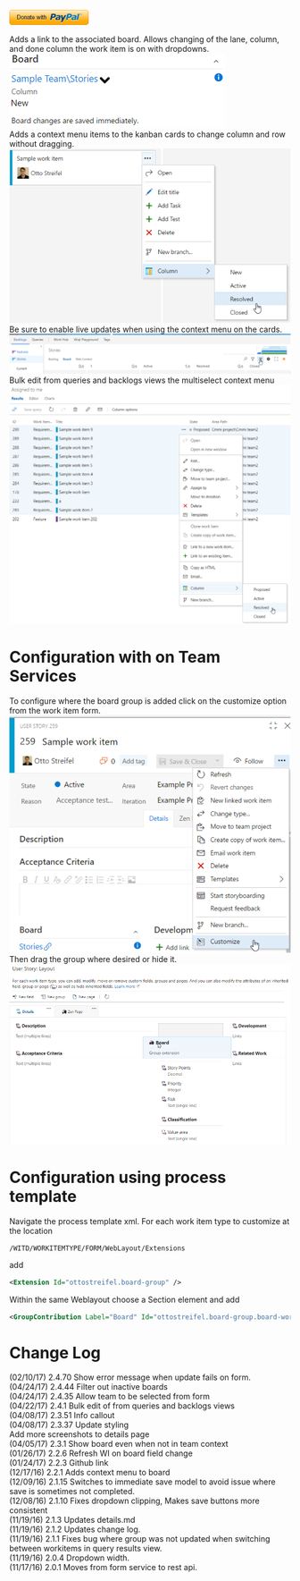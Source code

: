 [![Donate](img/donate.png)](https://www.paypal.me/OttoStreifel/5)  

Adds a link to the associated board. Allows changing of the lane, column, and done column the work item is on with dropdowns.  
![kanban group image](img/group.png)  
Adds a context menu items to the kanban cards to change column and row without dragging.  
![kanban context menu image](img/contextMenu.png)  
Be sure to enable live updates when using the context menu on the cards.
![live updates click](img/liveupdates.png)  
Bulk edit from queries and backlogs views the multiselect context menu  
![bulk update screenshot](img/bulkedit.png)

# Configuration with on Team Services 

To configure where the board group is added click on the customize option from the work item form.  
![customize context image](img/customizeToolbar.png)  
Then drag the group where desired or hide it.  
![customize form](img/customizeForm.png)

# Configuration using process template

Navigate the process template xml.
For each work item type to customize at the location 
```xpath
/WITD/WORKITEMTYPE/FORM/WebLayout/Extensions
```
add 
```xml
<Extension Id="ottostreifel.board-group" />
```
Within the same Weblayout choose a Section element and add
```xml
<GroupContribution Label="Board" Id="ottostreifel.board-group.board-work-item-form-group"/>
```


# Change Log
(02/10/17) 2.4.70 Show error message when update fails on form.
(04/24/17) 2.4.44 Filter out inactive boards  
(04/24/17) 2.4.35 Allow team to be selected from form  
(04/22/17) 2.4.1 Bulk edit of from queries and backlogs views  
(04/08/17) 2.3.51 Info callout  
(04/08/17) 2.3.37 Update styling  
Add more screenshots to details page  
(04/05/17) 2.3.1 Show board even when not in team context  
(01/26/17) 2.2.6 Refresh WI on board field change  
(01/24/17) 2.2.3 Github link  
(12/17/16) 2.2.1 Adds context menu to board  
(12/09/16) 2.1.15 Switches to immediate save model to avoid issue where save is sometimes not completed.  
(12/08/16) 2.1.10 Fixes dropdown clipping, Makes save buttons more consistent  
(11/19/16) 2.1.3 Updates details.md  
(11/19/16) 2.1.2 Updates change log.  
(11/19/16) 2.1.1 Fixes bug where group was not updated when switching between workitems in query results view.  
(11/19/16) 2.0.4 Dropdown width.  
(11/17/16) 2.0.1 Moves from form service to rest api.
